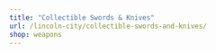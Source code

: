 ```yaml
---
title: "Collectible Swords & Knives"
url: /lincoln-city/collectible-swords-and-knives/
shop: weapons
---
```

